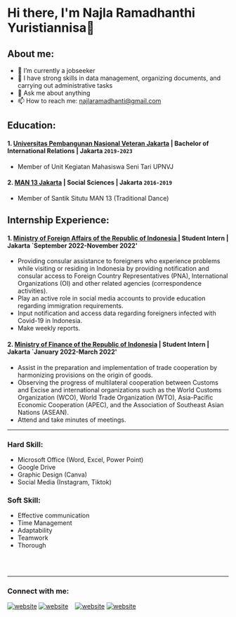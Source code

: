# Hi there, I'm Najla Ramadhanthi Yuristiannisa👋
## About me:
- 🔭 I’m currently a jobseeker
- 🌱 I have strong skills in data management, organizing documents, and carrying out administrative tasks
- 💬 Ask me about anything
- 📫 How to reach me: najlaramadhanti@gmail.com

## Education:

#### 1. [Universitas Pembangunan Nasional Veteran Jakarta](https://www.upnvj.ac.id) | Bachelor of International Relations | Jakarta `2019-2023`
   - Member of Unit Kegiatan Mahasiswa Seni Tari UPNVJ
 #### 2. [MAN 13 Jakarta](https://www.man13-jkt.sch.id) | Social Sciences | Jakarta `2016-2019`
   - Member of Santik Situtu MAN 13 (Traditional Dance)

## Internship Experience:
#### 1. [Ministry of Foreign Affairs of the Republic of Indonesia ](https://www.kemlu.go.id/) | Student Intern | Jakarta `September 2022-November 2022'
   - Providing consular assistance to foreigners who experience problems while visiting or residing in Indonesia by providing notification and consular access to Foreign Country Representatives (PNA), International Organizations (OI) and other related agencies (correspondence activities).
   - Play an active role in social media accounts to provide education regarding immigration requirements.
   - Input notification and access data regarding foreigners infected with Covid-19 in Indonesia.
   - Make weekly reports.
#### 2. [Ministry of Finance of the Republic of Indonesia](https://www.kemenkeu.go.id/) | Student Intern | Jakarta `January 2022-March 2022'
   - Assist in the preparation and implementation of trade cooperation by harmonizing provisions on the origin of goods.
   - Observing the progress of multilateral cooperation between Customs and Excise and international organizations such as the World Customs Organization (WCO), World Trade Organization (WTO), Asia-Pacific Economic Cooperation (APEC), and the Association of Southeast Asian Nations (ASEAN).
   - Attend and take minutes of meetings.
---

### Hard Skill:
- Microsoft Office (Word, Excel, Power Point)
- Google Drive
- Graphic Design (Canva)
- Social Media (Instagram, Tiktok)

 ### Soft Skill:
- Effective communication
- Time Management
- Adaptability
- Teamwork
- Thorough

<br />
<br />

---
### Connect with me:

[![website](./img/linkedin-light.svg)](https://www.linkedin.com/in/najlaramadhanthi#gh-light-mode-only)
[![website](./img/linkedin-dark.svg)](https://www.linkedin.com/in/najlaramadhanthi#gh-dark-mode-only)
&nbsp;&nbsp;
[![website](./img/instagram-light.svg)](https://instagram.com/najlarry#gh-light-mode-only)
[![website](./img/instagram-dark.svg)](https://instagram.com/najlarry#gh-dark-mode-only)



[webdev]: https://github.com/najlary/najlary

